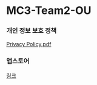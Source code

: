 # MC3-Team2-OU

### 개인 정보 보호 정책
[Privacy Policy.pdf](https://github.com/DeveloperAcademy-POSTECH/MC3-Team2-OU/files/12297144/privacy_policy.pdf)

### 앱스토어
[링크](https://apps.apple.com/kr/app/seaya/id6456751245)
